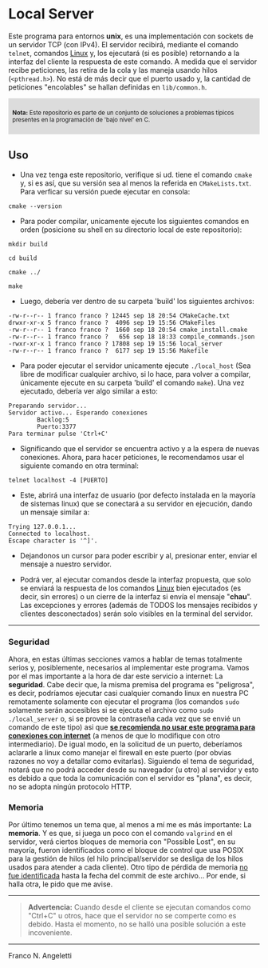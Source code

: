 # Local Server
 Este programa para entornos __unix__, es una implementación con sockets de un servidor TCP (con IPv4). El servidor recibirá, mediante el comando ```telnet```, comandos <u>Linux</u> y, los ejecutará (si es posible) retornando a la interfaz del cliente la respuesta de este comando.
 A medida que el servidor recibe peticiones, las retira de la cola y las maneja usando hilos (```<pthread.h>```).
 No está de más decir que el puerto usado y, la cantidad de peticiones "encolables" se hallan definidas en ```lib/common.h```.


<div style="background:rgb(220,220,220);padding:0.5rem;">

<sup>**Nota:** Este repositorio es parte de un conjunto de soluciones a problemas típicos presentes en la programación de 'bajo nivel' en C.</sup>

</div>

## Uso
- Una vez tenga este repositorio, verifique si ud. tiene el comando ```cmake``` y, si es así, que su versión sea al menos la referida en ```CMakeLists.txt```. Para verficar su versión puede ejecutar en consola:
```
cmake --version
```
- Para poder compilar, unicamente ejecute los siguientes comandos en orden (posicione su shell en su directorio local de este repositorio):
```
mkdir build
```
```
cd build
```
```
cmake ../
```
```
make
```
- Luego, debería ver dentro de su carpeta 'build' los siguientes archivos:
```
-rw-r--r-- 1 franco franco ? 12445 sep 18 20:54 CMakeCache.txt
drwxr-xr-x 5 franco franco ?  4096 sep 19 15:56 CMakeFiles
-rw-r--r-- 1 franco franco ?  1660 sep 18 20:54 cmake_install.cmake
-rw-r--r-- 1 franco franco ?   656 sep 18 18:33 compile_commands.json
-rwxr-xr-x 1 franco franco ? 17808 sep 19 15:56 local_server
-rw-r--r-- 1 franco franco ?  6177 sep 19 15:56 Makefile
```
- Para poder ejecutar el servidor unicamente ejecute ```./local_host``` (Sea libre de modificar cualquier archivo, si lo hace, para volver a compilar, únicamente ejecute en su carpeta 'build' el comando ```make```). Una vez ejecutado, debería ver algo similar a esto:
```
Preparando servidor...
Servidor activo... Esperando conexiones
        Backlog:5
        Puerto:3377
Para terminar pulse 'Ctrl+C'
```

- Significando que el servidor se encuentra activo y a la espera de nuevas conexiones. Ahora, para hacer peticiones, le recomendamos usar el siguiente comando en otra terminal:

```
telnet localhost -4 [PUERTO]
```

- Este, abrirá una interfaz de usuario (por defecto instalada en la mayoría de sistemas linux) que se conectará a su servidor en ejecución, dando un mensaje similar a:

```
Trying 127.0.0.1...
Connected to localhost.
Escape character is '^]'.

```

- Dejandonos un cursor para poder escribir y al, presionar enter, enviar el mensaje a nuestro servidor.

- Podrá ver, al ejecutar comandos desde la interfaz propuesta, que solo se enviará la respuesta de los comandos <u>Linux</u> bien ejecutados (es decir, sin errores) o un cierre de la interfaz si envía el mensaje "__chau__". Las excepciones y errores (además de TODOS los mensajes recibidos y clientes desconectados) serán solo visibles en la terminal del servidor.

---

### Seguridad
 Ahora, en estas últimas secciones vamos a hablar de temas totalmente serios y, posiblemente, necesarios al implementar este programa.
 Vamos por el mas importante a la hora de dar este servicio a internet: La __seguridad__. Cabe decir que, la misma premisa del programa es "peligrosa", es decir, podríamos ejecutar casi cualquier comando linux en nuestra PC remotamente solamente con ejecutar el programa (los comandos ```sudo``` solamente serán accesibles si se ejecuta el archivo como ```sudo ./local_server``` o, si se provee la contraseña cada vez que se envié un comando de este tipo) asi que <u>__se recomienda no usar este programa para conexiones con internet__</u> (a menos de que lo modifique con otro intermediario). De igual modo, en la solicitud de un puerto, deberíamos aclararle a linux como manejar el firewall en este puerto (por obvias razones no voy a detallar como evitarlas).
  Siguiendo el tema de seguridad, notará que no podrá acceder desde su navegador (u otro) al servidor y esto es debido a que toda la comunicación con el servidor es "plana", es decir, no se adopta ningún protocolo HTTP.

### Memoria
 Por último tenemos un tema que, al menos a mí me es más importante: La __memoria__. Y es que, si juega un poco con el comando ```valgrind``` en el servidor, verá ciertos bloques de memoria con "Possible Lost", en su mayoría, fueron identificados como el bloque de control que usa POSIX para la gestión de hilos (el hilo principal/servidor se desliga de los hilos usados para atender a cada cliente).
 Otro tipo de pérdida de memoria <u>no fue identificada</u> hasta la fecha del commit de este archivo... Por ende, si halla otra, le pido que me avise.

---

> **Advertencia:**
> Cuando desde el cliente se ejecutan comandos como "Ctrl+C" u otros, hace que el servidor no se comperte como es debido. Hasta el momento, no se halló una posible solución a este incoveniente.

---

<span>Franco N. Angeletti</span>